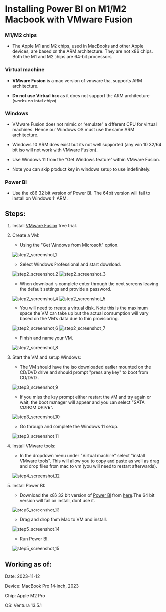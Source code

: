 # Installing Power BI on M1/M2 Macbook with VMware Fusion

### M1/M2 chips 

- The Apple M1 and M2 chips, used in MacBooks and other Apple devices, are based on the ARM architecture. They are not x86 chips. Both the M1 and M2 chips are 64-bit processors.

### Virtual machine

- **VMware Fusion** is a mac version of vmware that supports ARM architecture.

- **Do not use Virtual box** as it does not support the ARM architecture (works on intel chips).

### Windows

- VMware Fusion does not mimic or “emulate” a different CPU for virtual machines. Hence our Windows OS must use the same ARM architecture.

- Windows 10 ARM does exist but its not well supported (any win 10 32/64 bit iso will not work with VMware Fusion). 

- Use Windows 11 from the "Get Windows feature" within VMware Fusion.

- Note you can skip product key in windows setup to use indefinitely.

### Power BI

- Use the x86 32 bit version of Power BI. The 64bit version will fail to install on Windows 11 ARM.

## Steps:

1) Install [VMware Fusion](https://www.vmware.com/au/products/fusion.html) free trial.
2) Create a VM:
    - Using the "Get Windows from Microsoft" option.

    ![step2_screenshot_1](./imgs/s1.png)

    - Select Windows Professional and start download.

     ![step2_screenshot_2](./imgs/s2.png)
     ![step2_screenshot_3](./imgs/s3.png)

    - When download is complete enter through the next screens leaving the default settings and provide a password.

    ![step2_screenshot_4](./imgs/s4.png)
    ![step2_screenshot_5](./imgs/s5.png)

    - You will need to create a virtual disk. Note this is the maximum space the VM can take up but the actual consumption will vary based on the VM's data due to thin provisioning.

    ![step2_screenshot_6](./imgs/s6.png)
    ![step2_screenshot_7](./imgs/s7.png)

    - Finish and name your VM.

    ![step2_screenshot_8](./imgs/s8.png)


3) Start the VM and setup Windows:
    - The VM should have the iso downloaded earlier mounted on the CD/DVD drive and should prompt "press any key" to boot from CD/DVD .
    
    ![step3_screenshot_9](./imgs/s9.png)

    - If you miss the key prompt either restart the VM and try again or wait, the boot manager will appear and you can select "SATA CDROM DRIVE".
    
    ![step3_screenshot_10](./imgs/s10.png)

    - Go through and complete the Windows 11 setup.

    ![step3_screenshot_11](./imgs/s11.png)

4) Install VMware tools:
    - In the dropdown menu under "Virtual machine" select "install VMware tools". This will allow you to copy and paste as well as drag and drop files from mac to vm (you will need to restart afterwards).

    ![step4_screenshot_12](./imgs/s12.png)

5) Install Power BI:
    - Download the x86 32 bit version of [Power BI](https://powerbi.microsoft.com/en-us/downloads/) from [here](https://www.microsoft.com/en-us/download/details.aspx?id=58494).The 64 bit version will fail on install, dont use it.

    ![step5_screenshot_13](./imgs/s13.png)

    - Drag and drop from Mac to VM and install.

    ![step5_screenshot_14](./imgs/s14.png)
    
    - Run Power BI.

    ![step5_screenshot_15](./imgs/s15.png)


## Working as of:
Date: 2023-11-12

Device: MacBook Pro 14-inch, 2023

Chip: Apple M2 Pro 

OS: Ventura 13.5.1
